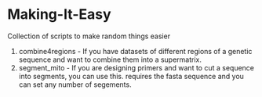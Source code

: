 # Making-It-Easy
Collection of scripts to make random things easier 

1. combine4regions - If you have datasets of different regions of a genetic sequence and want to combine them into a supermatrix. 
2. segment_mito - If you are designing primers and want to cut a sequence into segments, you can use this. requires the fasta sequence and you can set any number of segements. 
